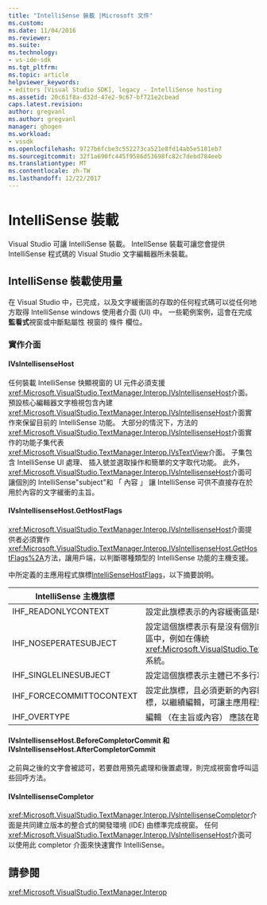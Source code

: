 ```yaml
---
title: "IntelliSense 裝載 |Microsoft 文件"
ms.custom: 
ms.date: 11/04/2016
ms.reviewer: 
ms.suite: 
ms.technology:
- vs-ide-sdk
ms.tgt_pltfrm: 
ms.topic: article
helpviewer_keywords:
- editors [Visual Studio SDK], legacy - IntelliSense hosting
ms.assetid: 20c61f8a-d32d-47e2-9c67-bf721e2cbead
caps.latest.revision: 
author: gregvanl
ms.author: gregvanl
manager: ghogen
ms.workload:
- vssdk
ms.openlocfilehash: 9727b6fcbe3c552273ca521e8fd14ab5e5181eb7
ms.sourcegitcommit: 32f1a690fc445f9586d53698fc82c7debd784eeb
ms.translationtype: MT
ms.contentlocale: zh-TW
ms.lasthandoff: 12/22/2017
---
```

# <a name="intellisense-hosting"></a>IntelliSense 裝載
Visual Studio 可讓 IntelliSense 裝載。 IntellSense 裝載可讓您會提供 IntelliSense 程式碼的 Visual Studio 文字編輯器所未裝載。  
  
## <a name="intellisense-hosting-usage"></a>IntelliSense 裝載使用量  
 在 Visual Studio 中，已完成，以及文字緩衝區的存取的任何程式碼可以從任何地方取得 IntelliSense windows 使用者介面 (UI) 中。 一些範例案例，這會在完成**監看式**視窗或中斷點屬性 視窗的 條件 欄位。  
  
### <a name="implementation-interfaces"></a>實作介面  
  
#### <a name="ivsintellisensehost"></a>IVsIntellisenseHost  
 任何裝載 IntelliSense 快顯視窗的 UI 元件必須支援<xref:Microsoft.VisualStudio.TextManager.Interop.IVsIntellisenseHost>介面。 預設核心編輯器文字檢視包含內建<xref:Microsoft.VisualStudio.TextManager.Interop.IVsIntellisenseHost>介面實作來保留目前的 IntelliSense 功能。 大部分的情況下，方法的<xref:Microsoft.VisualStudio.TextManager.Interop.IVsIntellisenseHost>介面實作的功能子集代表<xref:Microsoft.VisualStudio.TextManager.Interop.IVsTextView>介面。 子集包含 IntelliSense UI 處理、 插入號並選取操作和簡單的文字取代功能。 此外，<xref:Microsoft.VisualStudio.TextManager.Interop.IVsIntellisenseHost>介面可讓個別的 IntelliSense"subject"和 「 內容 」 讓 IntelliSense 可供不直接存在於用於內容的文字緩衝的主旨。  
  
#### <a name="ivsintellisensehostgethostflags"></a>IVsIntellisenseHost.GetHostFlags  
 <xref:Microsoft.VisualStudio.TextManager.Interop.IVsIntellisenseHost>介面提供者必須實作<xref:Microsoft.VisualStudio.TextManager.Interop.IVsIntellisenseHost.GetHostFlags%2A>方法，讓用戶端，以判斷哪種類型的 IntelliSense 功能的主機支援。  
  
 中所定義的主應用程式旗標[IntelliSenseHostFlags](../extensibility/intellisensehostflags.md)，以下摘要說明。  
  
|IntelliSense 主機旗標|描述|  
|----------------------------|-----------------|  
|IHF_READONLYCONTEXT|設定此旗標表示的內容緩衝區是唯讀和編輯，就會發生只在主旨文字。|  
|IHF_NOSEPERATESUBJECT|設定這個旗標表示有是沒有個別的 IntelliSense 主旨。 主旨存在於內容緩衝區中，例如在傳統<xref:Microsoft.VisualStudio.TextManager.Interop.IVsTextView>IntelliSense 系統。|  
|IHF_SINGLELINESUBJECT|設定這個旗標表示主體已不多行功能，例如在單一行中編輯**監看式**視窗。|  
|IHF_FORCECOMMITTOCONTEXT|設定此旗標，且必須更新的內容緩衝區，如果要忽略的內容緩衝區上的唯讀旗標，以繼續編輯，可讓主應用程式。|  
|IHF_OVERTYPE|編輯 （在主旨或內容） 應該在取代模式中執行。|  
  
#### <a name="ivsintellisensehostbeforecompletorcommit-and-ivsintellisensehostaftercompletorcommit"></a>IVsIntellisenseHost.BeforeCompletorCommit 和 IVsIntellisenseHost.AfterCompletorCommit  
 之前與之後的文字會被認可，若要啟用預先處理和後置處理，則完成視窗會呼叫這些回呼方法。  
  
#### <a name="ivsintellisensecompletor"></a>IVsIntellisenseCompletor  
 <xref:Microsoft.VisualStudio.TextManager.Interop.IVsIntellisenseCompletor>介面是共同建立版本的整合式的開發環境 (IDE) 由標準完成視窗。 任何<xref:Microsoft.VisualStudio.TextManager.Interop.IVsIntellisenseHost>介面可以使用此 completor 介面來快速實作 IntelliSense。  
  
## <a name="see-also"></a>請參閱  
 <xref:Microsoft.VisualStudio.TextManager.Interop>